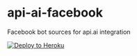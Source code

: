 # api-ai-facebook
Facebook bot sources for api.ai integration

[![Deploy to Heroku](https://www.herokucdn.com/deploy/button.svg)](https://heroku.com/deploy)